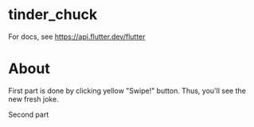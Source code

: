 # tinder_chuck

For docs, see https://api.flutter.dev/flutter

# About
First part is done by clicking yellow "Swipe!" button. Thus, you'll see the new fresh joke.

Second part

